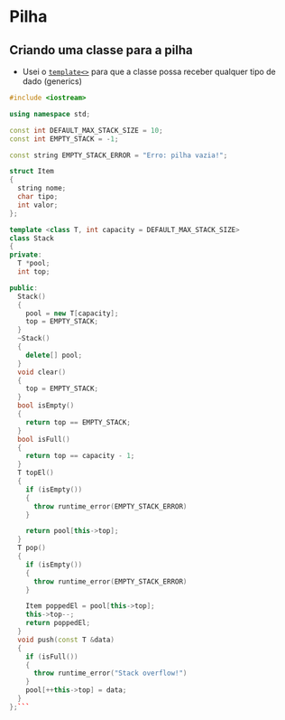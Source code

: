 # Pilha

## Criando uma classe para a pilha

- Usei o [`template<>`](https://en.cppreference.com/w/cpp/language/templates) para que a classe possa receber qualquer tipo de dado (generics)

```cpp
#include <iostream>

using namespace std;

const int DEFAULT_MAX_STACK_SIZE = 10;
const int EMPTY_STACK = -1;

const string EMPTY_STACK_ERROR = "Erro: pilha vazia!";

struct Item
{
  string nome;
  char tipo;
  int valor;
};

template <class T, int capacity = DEFAULT_MAX_STACK_SIZE>
class Stack
{
private:
  T *pool;
  int top;

public:
  Stack()
  {
    pool = new T[capacity];
    top = EMPTY_STACK;
  }
  ~Stack()
  {
    delete[] pool;
  }
  void clear()
  {
    top = EMPTY_STACK;
  }
  bool isEmpty()
  {
    return top == EMPTY_STACK;
  }
  bool isFull()
  {
    return top == capacity - 1;
  }
  T topEl()
  {
    if (isEmpty())
    {
      throw runtime_error(EMPTY_STACK_ERROR)
    }

    return pool[this->top];
  }
  T pop()
  {
    if (isEmpty())
    {
      throw runtime_error(EMPTY_STACK_ERROR)
    }

    Item poppedEl = pool[this->top];
    this->top--;
    return poppedEl;
  }
  void push(const T &data)
  {
    if (isFull())
    {
      throw runtime_error("Stack overflow!")
    }
    pool[++this->top] = data;
  }
};```
